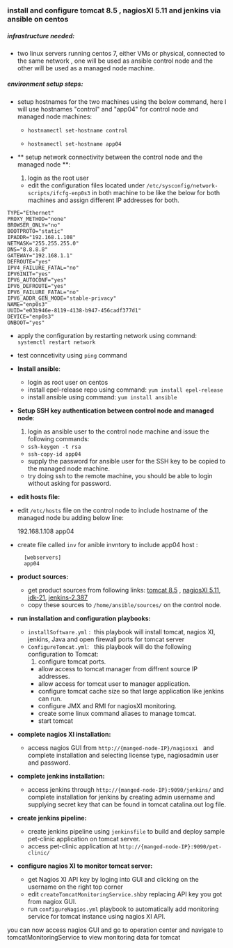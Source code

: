 ### install and configure tomcat 8.5 , nagiosXI 5.11 and jenkins via ansible on centos
##### infrastructure needed:
- two linux servers running centos 7, either VMs or physical, connected to the same network , one will be used as ansible control node and the other will be used as a managed node machine.

##### environment setup steps:
- setup hostnames for the two machines using the below command, here I will use hostnames "control" and "app04" for control node and managed node machines:

  - `hostnamectl set-hostname control`
  
  - `hostnamectl set-hostname app04` 
- ** setup network connectivity between the control node and the managed node **:
  1. login as the root user
  - edit the configuration files located under `/etc/sysconfig/network-scripts/ifcfg-enp0s3` in both machine to be like the below for both machines and assign different IP addresses for both.
```
TYPE="Ethernet"
PROXY_METHOD="none"
BROWSER_ONLY="no"
BOOTPROTO="static"
IPADDR="192.168.1.108"
NETMASK="255.255.255.0"
DNS="8.8.8.8"
GATEWAY="192.168.1.1"
DEFROUTE="yes"
IPV4_FAILURE_FATAL="no"
IPV6INIT="yes"
IPV6_AUTOCONF="yes"
IPV6_DEFROUTE="yes"
IPV6_FAILURE_FATAL="no"
IPV6_ADDR_GEN_MODE="stable-privacy"
NAME="enp0s3"
UUID="e03b946e-8119-4138-b947-456cadf377d1"
DEVICE="enp0s3"
ONBOOT="yes"
```
  - apply the configuration by restarting network using command: ` systemctl restart network`
  - test conncetivity using `ping` command

- **Install ansible**:
  - login as root user on centos
  - install epel-release repo using command:  `yum install epel-release`
  - install ansible using command: `yum install ansible`
  
- **Setup SSH key authentication between control node and managed node**:
  1. login as ansible user to the control node machine and issue the following commands:
    - `ssh-keygen -t rsa`
    - `ssh-copy-id app04`
    - supply the password for ansible user for the SSH key to be copied to the managed node machine.
    - try doing ssh to the remote machine, you should be able to login without asking for password.
- **edit hosts file:**
 - edit `/etc/hosts` file on the control node to include hostname of the managed node bu adding below line:

      192.168.1.108 app04
- create file called `inv` for anible invntory to include app04 host :
        
        [webservers]
        app04
- **product sources:**
  - get product sources from following links: [tomcat 8.5](https://dlcdn.apache.org/tomcat/tomcat-8/v8.5.93/bin/apache-tomcat-8.5.93.tar.gz) , [nagiosXI 5.11](https://assets.nagios.com/downloads/get_download.php?product_download=nagiosxi-source-64), [jdk-21](https://download.oracle.com/java/21/latest/jdk-21_linux-x64_bin.tar.gz), [jenkins-2.387](https://ftp.belnet.be/mirror/jenkins/war-stable/2.387.1/jenkins.war)
  - copy these sources to `/home/ansible/sources/` on the control node.
  
- **run installation and configuration playbooks:**
  
  - `installSoftware.yml` :&nbsp; this playbook will install tomcat, nagios XI, jenkins, Java and open firewall ports for tomcat server
  - `ConfigureTomcat.yml`: &nbsp; this playbook will do the following configuration to Tomcat:
     1. configure tomcat ports.
     - allow access to tomcat manager from diffrent source IP addresses.
     - allow access for tomcat user to manager application.
     - configure tomcat cache size so that large application like jenkins can run.
     - configure JMX and RMI for nagiosXI monitoring.
     - create some linux command aliases to manage tomcat.
     - start tomcat
- **complete nagios XI installation:**
  - access nagios GUI from `http://{manged-node-IP}/nagiosxi` &nbsp; and complete installation and selecting license type, nagiosadmin user and password.
- **complete jenkins installation:**
   - access jenkins through `http://{manged-node-IP}:9090/jenkins/` and complete installation for jenkins by creating admin username and supplying secret key that can be found in tomcat catalina.out log file.
- **create jenkins pipeline:**
  -  create jenkins pipeline using `jenkinsfile` to build and deploy sample pet-clinic application on tomcat server.
  - access pet-clinic application at `http://{manged-node-IP}:9090/pet-clinic/` 
  
  
- **configure nagios XI to monitor tomcat server:**
  - get Nagios XI API key by loging into GUI and clicking on the username on the right top corner
  - edit `createTomcatMonitoringService.sh`by replacing API key you got from nagiox GUI.
  - run `configureNagios.yml` playbook to automatically add monitoring service for tomcat instance using nagios XI API.
  
you can now access nagios GUI and go to operation center and navigate to tomcatMonitoringService to view monitoring data for tomcat
  



